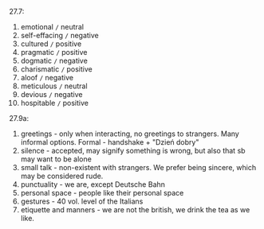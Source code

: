 27.7:

1. emotional `/` neutral
2. self-effacing `/` negative 
3. cultured `/` positive
4. pragmatic `/` positive
5. dogmatic `/` negative
6. charismatic `/` positive
7. aloof `/` negative
8. meticulous `/` neutral
9. devious `/` negative
10. hospitable `/` positive

27.9a:

1. greetings - only when interacting, no greetings to strangers. Many informal options. Formal - handshake + "Dzień dobry"
2. silence - accepted, may signify something is wrong, but also that sb may want to be alone
3. small talk - non-existent with strangers. We prefer being sincere, which may be considered rude.
4. punctuality - we are, except Deutsche Bahn
5. personal space - people like their personal space
6. gestures - 40 vol. level of the Italians
7. etiquette and manners - we are not the british, we drink the tea as we like.